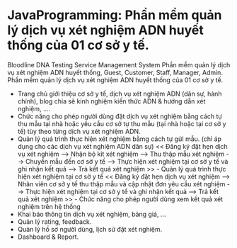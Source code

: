 # JavaProgramming: Phần mềm quản lý dịch vụ xét nghiệm ADN huyết thống của 01 cơ sở y tế.
Bloodline DNA Testing Service Management System
Phần mềm quản lý dịch vụ xét nghiệm ADN huyết thống,
Guest,
Customer,
Staff,
Manager,
Admin.
Phần mềm quản lý dịch vụ xét nghiệm ADN huyết thống của 01 cơ sở y tế.
- Trang chủ giới thiệu cơ sở y tế, dịch vụ xét nghiệm ADN (dân sự, hành chính), blog chia sẽ kinh nghiệm kiến thức ADN & hướng dẫn xét nghiệm, ….
- Chức năng cho phép người dùng đặt dịch vụ xét nghiệm bằng cách tự thu mẫu tại nhà hoặc yêu cầu cơ sở tự thu mẫu (tại nhà hoặc tại cơ sở y tế) tùy theo từng dịch vụ xét nghiệm ADN.
- Quản lý quá trình thực hiện xét nghiệm bằmg cách tự gửi mẫu. (chỉ áp dụng cho các dịch vụ xét nghiệm ADN dân sự)
<< Đăng ký đặt hẹn dịch vụ xét nghiệm --> Nhận bộ kit xét nghiệm --> Thu thập mẫu xét nghiệm --> Chuyển mẫu đến cơ sở y tế --> Thực hiện xét nghiệm tại cơ sở y tế và ghi nhận kết quả --> Trả kết quả xét nghiệm >> - Quản lý quá trình thực hiện xét nghiệm tại cơ sở y tế
<< Đăng ký đặt hẹn dịch vụ xét nghiệm --> Nhân viên cơ sở y tế thu thập mẫu và cập nhật đơn yêu cầu xét nghiệm --> Thực hiện xét nghiệm tại cơ sở y tế và ghi nhận kết quả --> Trả kết quả xét nghiệm >> - Chức năng cho phép người dùng xem kết quả xét nghiệm trên hệ thống
- Khai báo thông tin dịch vụ xét nghiệm, bảng giá, ...
- Quản lý rating, feedback.
- Quản lý hồ sơ người dùng, lịch sử đặt xét nghiệm.
- Dashboard & Report.
